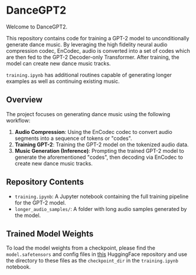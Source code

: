 # DanceGPT2

Welcome to DanceGPT2.

This repository contains code for training a GPT-2 model to unconditionally generate dance music. By leveraging the high fidelity neural audio compression codec, EnCodec, audio is converted into a set of codes which are then fed to the GPT-2 Decoder-only Transformer. After training, the model can create new dance music tracks.

`training.ipynb` has additional routines capable of generating longer examples as well as continuing existing music.

## Overview

The project focuses on generating dance music using the following workflow:
1. **Audio Compression**: Using the EnCodec codec to convert audio segments into a sequence of tokens or "codes".
2. **Training GPT-2**: Training the GPT-2 model on the tokenized audio data.
3. **Music Generation (Inference)**: Prompting the trained GPT-2 model to generate the aforementioned "codes", then decoding via EnCodec to create new dance music tracks.

## Repository Contents

- `training.ipynb`: A Jupyter notebook containing the full training pipeline for the GPT-2 model.
- `longer_audio_samples/`: A folder with long audio samples generated by the model.

## Trained Model Weights

To load the model weights from a checkpoint, please find the `model.safetensors` and config files in [this](https://huggingface.co/JulianS/DanceGPT2/tree/main) HuggingFace repository and use the directory to these files as the `checkpoint_dir` in the `training.ipynb` notebook. 
